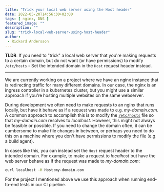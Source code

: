 ```yaml
---
title: "Trick your local web server using the Host header"
date: 2022-05-20T14:56:30+02:00
tags: [ nginx, DNS ]
featured_image: ""
description: ""
slug: "trick-local-web-server-using-host-header"
author:
 - Rickard Andersson
---
```


**TLDR**: If you need to "trick" a local web server that you're making requests to a certain domain, but do not want (or have permissions) to modify `/etc/hosts` - Set the intended domain in the `Host` request header instead.

---

We are currently working on a project where we have an nginx instance that is redirecting traffic for many different domains. In our case, the nginx is an ingress controller in a kubernetes cluster, but you might use a similar approach if you're hosting multiple websites on the same webserver.

During development we often need to make requests to an nginx that runs locally, but have it behave as if a request was made to e.g. *my-domain.com*. A common approach to accomplish this is to modify the [`/etc/hosts`](https://en.wikipedia.org/wiki/Hosts_(file)) file so that *my-domain.com* resolves to *localhost*. However, this might not always be feasible or possible. If you need to change the domain often, it can be cumbersome to make file changes in between, or perhaps you need to do this on a machine where you don't have permissions to modify the file (e.g. a build agent).

In cases like this, you can instead set the `Host` request header to the intended domain. For example, to make a request to *localhost* but have the web server behave as if the request was made to *my-domain.com*:

```bash
curl localhost -H Host:my-domain.com
```

For the project I mentioned above we use this approach when running end-to-end tests in our CI pipeline.

